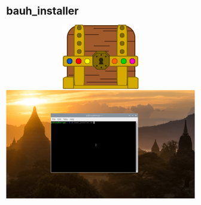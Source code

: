 # bauh_installer

<center>
<img src=./files/Bauh-logo.png/>
<img src=./files/FenixLinux-Bauh_installer.gif>
</center>
